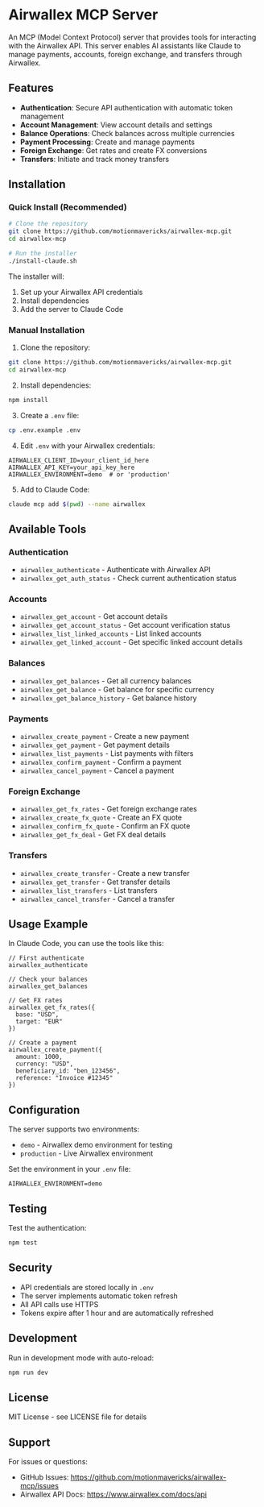 # Airwallex MCP Server

An MCP (Model Context Protocol) server that provides tools for interacting with the Airwallex API. This server enables AI assistants like Claude to manage payments, accounts, foreign exchange, and transfers through Airwallex.

## Features

- **Authentication**: Secure API authentication with automatic token management
- **Account Management**: View account details and settings
- **Balance Operations**: Check balances across multiple currencies
- **Payment Processing**: Create and manage payments
- **Foreign Exchange**: Get rates and create FX conversions
- **Transfers**: Initiate and track money transfers

## Installation

### Quick Install (Recommended)

```bash
# Clone the repository
git clone https://github.com/motionmavericks/airwallex-mcp.git
cd airwallex-mcp

# Run the installer
./install-claude.sh
```

The installer will:
1. Set up your Airwallex API credentials
2. Install dependencies
3. Add the server to Claude Code

### Manual Installation

1. Clone the repository:
```bash
git clone https://github.com/motionmavericks/airwallex-mcp.git
cd airwallex-mcp
```

2. Install dependencies:
```bash
npm install
```

3. Create a `.env` file:
```bash
cp .env.example .env
```

4. Edit `.env` with your Airwallex credentials:
```env
AIRWALLEX_CLIENT_ID=your_client_id_here
AIRWALLEX_API_KEY=your_api_key_here
AIRWALLEX_ENVIRONMENT=demo  # or 'production'
```

5. Add to Claude Code:
```bash
claude mcp add $(pwd) --name airwallex
```

## Available Tools

### Authentication
- `airwallex_authenticate` - Authenticate with Airwallex API
- `airwallex_get_auth_status` - Check current authentication status

### Accounts
- `airwallex_get_account` - Get account details
- `airwallex_get_account_status` - Get account verification status
- `airwallex_list_linked_accounts` - List linked accounts
- `airwallex_get_linked_account` - Get specific linked account details

### Balances
- `airwallex_get_balances` - Get all currency balances
- `airwallex_get_balance` - Get balance for specific currency
- `airwallex_get_balance_history` - Get balance history

### Payments
- `airwallex_create_payment` - Create a new payment
- `airwallex_get_payment` - Get payment details
- `airwallex_list_payments` - List payments with filters
- `airwallex_confirm_payment` - Confirm a payment
- `airwallex_cancel_payment` - Cancel a payment

### Foreign Exchange
- `airwallex_get_fx_rates` - Get foreign exchange rates
- `airwallex_create_fx_quote` - Create an FX quote
- `airwallex_confirm_fx_quote` - Confirm an FX quote
- `airwallex_get_fx_deal` - Get FX deal details

### Transfers
- `airwallex_create_transfer` - Create a new transfer
- `airwallex_get_transfer` - Get transfer details
- `airwallex_list_transfers` - List transfers
- `airwallex_cancel_transfer` - Cancel a transfer

## Usage Example

In Claude Code, you can use the tools like this:

```
// First authenticate
airwallex_authenticate

// Check your balances
airwallex_get_balances

// Get FX rates
airwallex_get_fx_rates({
  base: "USD",
  target: "EUR"
})

// Create a payment
airwallex_create_payment({
  amount: 1000,
  currency: "USD",
  beneficiary_id: "ben_123456",
  reference: "Invoice #12345"
})
```

## Configuration

The server supports two environments:
- `demo` - Airwallex demo environment for testing
- `production` - Live Airwallex environment

Set the environment in your `.env` file:
```env
AIRWALLEX_ENVIRONMENT=demo
```

## Testing

Test the authentication:
```bash
npm test
```

## Security

- API credentials are stored locally in `.env`
- The server implements automatic token refresh
- All API calls use HTTPS
- Tokens expire after 1 hour and are automatically refreshed

## Development

Run in development mode with auto-reload:
```bash
npm run dev
```

## License

MIT License - see LICENSE file for details

## Support

For issues or questions:
- GitHub Issues: https://github.com/motionmavericks/airwallex-mcp/issues
- Airwallex API Docs: https://www.airwallex.com/docs/api
